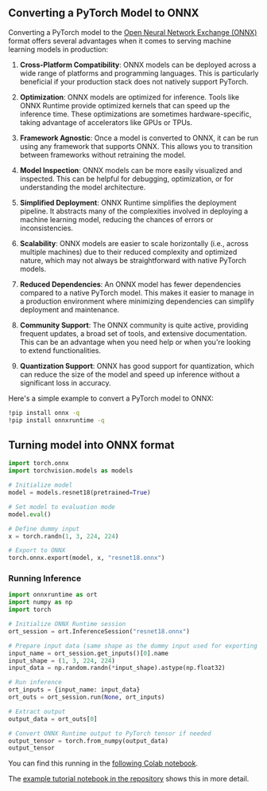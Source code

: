 ## Converting a PyTorch Model to ONNX

Converting a PyTorch model to the [Open Neural Network Exchange (ONNX)](https://onnx.ai/) format offers several advantages when it comes to serving machine learning models in production:

1. **Cross-Platform Compatibility**: ONNX models can be deployed across a wide range of platforms and programming languages. This is particularly beneficial if your production stack does not natively support PyTorch.

2. **Optimization**: ONNX models are optimized for inference. Tools like ONNX Runtime provide optimized kernels that can speed up the inference time. These optimizations are sometimes hardware-specific, taking advantage of accelerators like GPUs or TPUs.

3. **Framework Agnostic**: Once a model is converted to ONNX, it can be run using any framework that supports ONNX. This allows you to transition between frameworks without retraining the model.

4. **Model Inspection**: ONNX models can be more easily visualized and inspected. This can be helpful for debugging, optimization, or for understanding the model architecture.

5. **Simplified Deployment**: ONNX Runtime simplifies the deployment pipeline. It abstracts many of the complexities involved in deploying a machine learning model, reducing the chances of errors or inconsistencies.

6. **Scalability**: ONNX models are easier to scale horizontally (i.e., across multiple machines) due to their reduced complexity and optimized nature, which may not always be straightforward with native PyTorch models.

7. **Reduced Dependencies**: An ONNX model has fewer dependencies compared to a native PyTorch model. This makes it easier to manage in a production environment where minimizing dependencies can simplify deployment and maintenance.

8. **Community Support**: The ONNX community is quite active, providing frequent updates, a broad set of tools, and extensive documentation. This can be an advantage when you need help or when you're looking to extend functionalities.

9. **Quantization Support**: ONNX has good support for quantization, which can reduce the size of the model and speed up inference without a significant loss in accuracy.

Here's a simple example to convert a PyTorch model to ONNX:

```bash
!pip install onnx -q
!pip install onnxruntime -q
```
## Turning model into ONNX format 
```python
import torch.onnx
import torchvision.models as models

# Initialize model
model = models.resnet18(pretrained=True)

# Set model to evaluation mode
model.eval()

# Define dummy input
x = torch.randn(1, 3, 224, 224)

# Export to ONNX
torch.onnx.export(model, x, "resnet18.onnx")
```

### Running Inference
```python
import onnxruntime as ort
import numpy as np
import torch

# Initialize ONNX Runtime session
ort_session = ort.InferenceSession("resnet18.onnx")

# Prepare input data (same shape as the dummy input used for exporting the model)
input_name = ort_session.get_inputs()[0].name
input_shape = (1, 3, 224, 224)
input_data = np.random.randn(*input_shape).astype(np.float32)

# Run inference
ort_inputs = {input_name: input_data}
ort_outs = ort_session.run(None, ort_inputs)

# Extract output
output_data = ort_outs[0]

# Convert ONNX Runtime output to PyTorch tensor if needed
output_tensor = torch.from_numpy(output_data)
output_tensor

```

You can find this running in the [following Colab notebook](https://colab.research.google.com/drive/1cv7M7Utut6-ym98wUKMIMignIIHENHsg#scrollTo=dPgEFGnAEF7k).

The [example tutorial notebook in the repository](https://github.com/andandandand/model-deployment-workshop/blob/master/notebooks/Running_a_Pretrained_Resnet_on_Unsplash_Images.ipynb) shows this in more detail.  
